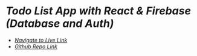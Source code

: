 # _Todo List App with React & Firebase (Database and Auth)_

* *[Navigate to Live Link](https://dev-todo-list-app.web.app/login)*
* *[Github Repo Link](https://github.com/Daniyalzakir321dev-todo-app-react)*
